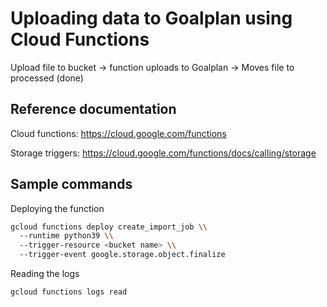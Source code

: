 # Uploading data to Goalplan using Cloud Functions

Upload file to bucket -> function uploads to Goalplan -> Moves file to processed (done)

## Reference documentation

Cloud functions: https://cloud.google.com/functions

Storage triggers: https://cloud.google.com/functions/docs/calling/storage

## Sample commands

Deploying the function

```bash
gcloud functions deploy create_import_job \\
  --runtime python39 \\
  --trigger-resource <bucket name> \\
  --trigger-event google.storage.object.finalize
```

Reading the logs

```bash
gcloud functions logs read
```

